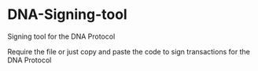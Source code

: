 # DNA-Signing-tool
Signing tool for the DNA Protocol

Require the file or just copy and paste the code to sign transactions for the DNA Protocol
